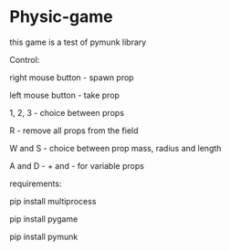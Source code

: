 # Physic-game
this game is a test of pymunk library 


Control:

right mouse button - spawn prop

left mouse button - take prop

1, 2, 3 - choice between props

R - remove all props from the field

W and S - choice between prop mass, radius and length

A and D - + and - for variable props

requirements:

pip install multiprocess

pip install pygame

pip install pymunk 

